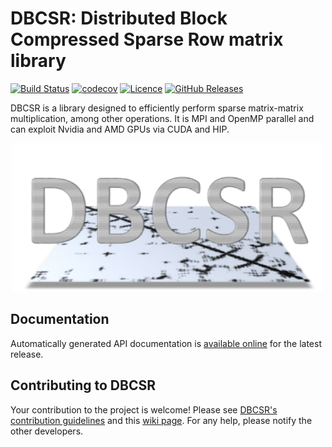 # DBCSR: Distributed Block Compressed Sparse Row matrix library

[![Build Status](https://travis-ci.org/cp2k/dbcsr.svg?branch=develop)](https://travis-ci.org/cp2k/dbcsr) [![codecov](https://codecov.io/gh/cp2k/dbcsr/branch/develop/graph/badge.svg)](https://codecov.io/gh/cp2k/dbcsr)
[![Licence](https://img.shields.io/badge/license-GPL%20v2.0-blue.svg)](./LICENSE)
[![GitHub Releases](https://img.shields.io/github/release-pre/cp2k/dbcsr.svg)](https://github.com/cp2k/dbcsr/releases)

DBCSR is a library designed to efficiently perform sparse matrix-matrix multiplication, among other operations.
It is MPI and OpenMP parallel and can exploit Nvidia and AMD GPUs via CUDA and HIP.

<p align="center">
<img src="docs/media/logo/logo.png" width="500">
</p>

## Documentation

Automatically generated API documentation is [available online](https://cp2k.github.io/dbcsr/) for the latest release.

## Contributing to DBCSR

Your contribution to the project is welcome!
Please see [DBCSR's contribution guidelines](./CONTRIBUTING.md) and this [wiki page](https://github.com/cp2k/dbcsr/wiki/Development). For any help, please notify the other developers.
